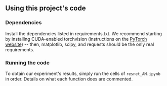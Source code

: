 ## Using this project's code
### Dependencies
Install the dependencies listed in requirements.txt. We recommend starting by installing CUDA-enabled torchvision (instructions on the [PyTorch website](https://pytorch.org/get-started/locally/)) -- then, matplotlib, scipy, and requests should be the only real requirements.
### Running the code
To obtain our experiment's results, simply run the cells of `resnet_AM.ipynb` in order. Details on what each function does are commented.